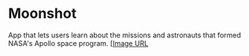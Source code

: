 # Moonshot
App that lets users learn about the missions and astronauts that formed NASA's Apollo space program.
[[Image URL](https://github.com/MykytaKh/Moonshot/blob/main/ScreenShots/Simulator%20Screen%20Shot%20-%20iPhone%2014%20Pro%20Max%20-%202023-09-06%20at%2015.11.10.png)
